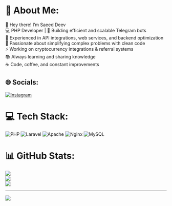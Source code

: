 # 💫 About Me:
👋 Hey there! I’m Saeed Deev<br>💻 PHP Developer | 🚀 Building efficient and scalable Telegram bots<br>🔧 Experienced in API integrations, web services, and backend optimization<br>🧩 Passionate about simplifying complex problems with clean code<br>⚡ Working on cryptocurrency integrations & referral systems<br>📚 Always learning and sharing knowledge<br>☕ Code, coffee, and constant improvements


## 🌐 Socials:
[![Instagram](https://img.shields.io/badge/Instagram-%23E4405F.svg?logo=Instagram&logoColor=white)](https://instagram.com/saeed_dev_) 

# 💻 Tech Stack:
![PHP](https://img.shields.io/badge/php-%23777BB4.svg?style=for-the-badge&logo=php&logoColor=white) ![Laravel](https://img.shields.io/badge/laravel-%23FF2D20.svg?style=for-the-badge&logo=laravel&logoColor=white) ![Apache](https://img.shields.io/badge/apache-%23D42029.svg?style=for-the-badge&logo=apache&logoColor=white) ![Nginx](https://img.shields.io/badge/nginx-%23009639.svg?style=for-the-badge&logo=nginx&logoColor=white) ![MySQL](https://img.shields.io/badge/mysql-4479A1.svg?style=for-the-badge&logo=mysql&logoColor=white)
# 📊 GitHub Stats:
![](https://github-readme-stats.vercel.app/api?username=saeedadmin&theme=dark&hide_border=false&include_all_commits=false&count_private=false)<br/>
![](https://github-readme-streak-stats.herokuapp.com/?user=saeedadmin&theme=dark&hide_border=false)<br/>
![](https://github-readme-stats.vercel.app/api/top-langs/?username=saeedadmin&theme=dark&hide_border=false&include_all_commits=false&count_private=false&layout=compact)

---
[![](https://visitcount.itsvg.in/api?id=saeedadmin&icon=0&color=0)](https://visitcount.itsvg.in)

<!-- Proudly created with GPRM ( https://gprm.itsvg.in ) -->
